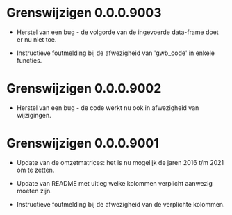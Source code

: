# Grenswijzigen 0.0.0.9003

* Herstel van een bug - de volgorde van de ingevoerde data-frame doet er nu niet toe.

* Instructieve foutmelding bij de afwezigheid van 'gwb_code' in enkele functies.

# Grenswijzigen 0.0.0.9002

* Herstel van een bug - de code werkt nu ook in afwezigheid van wijzigingen.

# Grenswijzigen 0.0.0.9001

* Update van de omzetmatrices: het is nu mogelijk de jaren 2016 t/m 2021 om te zetten.

* Update van README met uitleg welke kolommen verplicht aanwezig moeten zijn.

* Instructieve foutmelding bij de afwezigheid van de verplichte kolommen.
